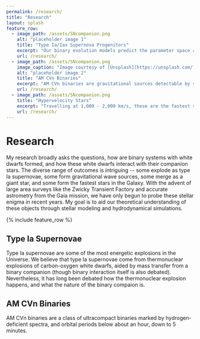 ```yaml
---
permalink: /research/
title: "Research"
layout: splash
feature_row:
  - image_path: /assets/SNcompanion.png
    alt: "placeholder image 1"
    title: "Type Ia/Iax Supernova Progenitors"
    excerpt: "Our binary evolution models predict the parameter space and observable properties of helium star-white dwarf binaries leading to Chandrasekhar mass explosions, and of double white dwarf binaries leading to sub-Chandrasekhar mass explosions."
    url: /research/
  - image_path: /assets/SNcompanion.png
    image_caption: "Image courtesy of [Unsplash](https://unsplash.com/)"
    alt: "placeholder image 2"
    title: "AM CVn Binaries"
    excerpt: "AM CVn binaries are gravitational sources detectable by space-based missions like LISA. We model the thermal evolution of both white dwarfs in AM CVn binaries, and predict their observable properties for comparison with eclipsing systems discovered from ZTF. "
    url: /research/
  - image_path: /assets/SNcompanion.png
    title: "Hypervelocity Stars"
    excerpt: "Travelling at 1,000 - 2,000 km/s, these are the fastest stars in the Galaxy. They are believed to be the surviving white dwarf companion stars after a type Ia supernova, and show surface metal pollution and inflated radii. I use 3D hydrodynamical models to understand how they were shock-heated by supernova ejecta, and 1D stellar models to model their subsequent evolution."
    url: /research/
---
```


# Research

My research broadly asks the questions, how are binary systems with white dwarfs formed, and how these white dwarfs interact with their companion stars. The diverse range of outcomes is intriguing -- some explode as type Ia supernovae, some form gravitational wave sources, some merge as a giant star, and some form the fastest stars in the Galaxy. With the advent of large area surveys like the Zwicky Transient Factory and accurate astrometry from the Gaia mission, we have only begun to probe these stellar enigma in recent years. My goal is to aid our theoretical understanding of these objects through stellar modeling and hydrodynamical simulations. 

{% include feature_row %}

## Type Ia Supernovae

Type Ia supernovae are some of the most energetic explosions in the Universe. We believe that type Ia supernovae come from thermonuclear explosions of carbon-oxygen white dwarfs, aided by mass transfer from a binary companion (though binary interaction itself is also debated). Nevertheless, it has long been debated how the thermonuclear explosion happens, and what the nature of the binary compaion is. 

## AM CVn Binaries

AM CVn binaries are a class of ultracompact binaries marked by hydrogen-deficient spectra, and orbital periods below about an hour, down to 5 minutes. 





